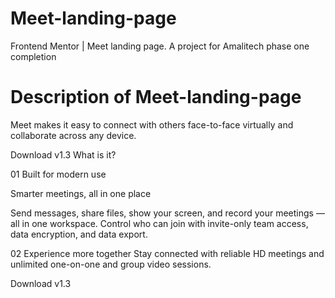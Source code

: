 # Meet-landing-page
Frontend Mentor | Meet landing page. A project for Amalitech phase one completion


# Description of Meet-landing-page

Meet makes it easy to connect with others face-to-face virtually and collaborate across any device.

  Download v1.3
  What is it?

  01
  Built for modern use

  Smarter meetings, all in one place

  Send messages, share files, show your screen, and record your meetings — all in one 
  workspace. Control who can join with invite-only team access, data encryption, and data export.

  02
  Experience more together
  Stay connected with reliable HD meetings and unlimited one-on-one and group video sessions.

  Download v1.3